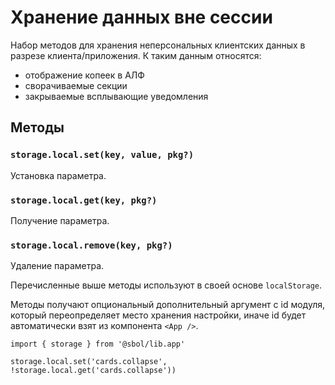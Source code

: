 # Хранение данных вне сессии

Набор методов для хранения неперсональных клиентских данных
в разрезе клиента/приложения.
К таким данным относятся:
* отображение копеек в АЛФ
* сворачиваемые секции
* закрываемые всплывающие уведомления

## Методы

### `storage.local.set(key, value, pkg?)`

Установка параметра.

### `storage.local.get(key, pkg?)`

Получение параметра.

### `storage.local.remove(key, pkg?)`

Удаление параметра.

Перечисленные выше методы используют в своей основе `localStorage`.

Методы получают опциональный дополнительный аргумент с id модуля,
который переопределяет место хранения настройки,
иначе id будет автоматически взят из компонента `<App />`.


```
import { storage } from '@sbol/lib.app'

storage.local.set('cards.collapse', !storage.local.get('cards.collapse'))
```